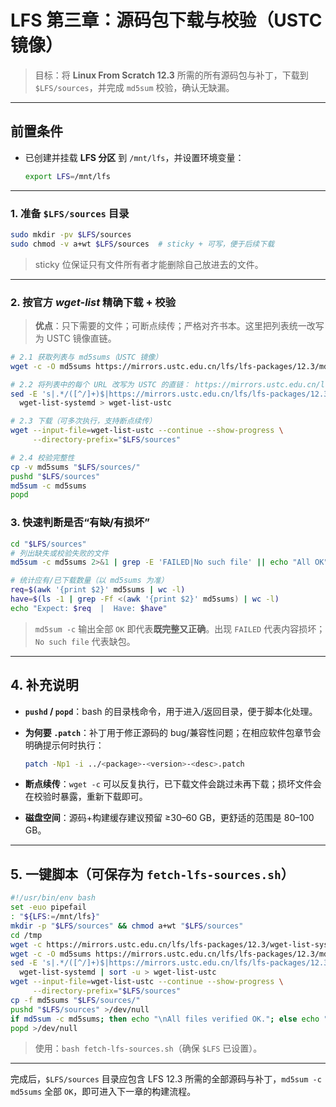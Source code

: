 # LFS 第三章：源码包下载与校验（USTC 镜像）

> 目标：将 **Linux From Scratch 12.3** 所需的所有源码包与补丁，下载到 `$LFS/sources`，并完成 `md5sum` 校验，确认无缺漏。

---

## 前置条件

* 已创建并挂载 **LFS 分区** 到 `/mnt/lfs`，并设置环境变量：

  ```bash
  export LFS=/mnt/lfs
  ```

---

### 1. 准备 `$LFS/sources` 目录

```bash
sudo mkdir -pv $LFS/sources
sudo chmod -v a+wt $LFS/sources  # sticky + 可写，便于后续下载
```

> sticky 位保证只有文件所有者才能删除自己放进去的文件。

---

### 2. 按官方 *wget-list* 精确下载 + 校验

> **优点**：只下需要的文件；可断点续传；严格对齐书本。这里把列表统一改写为 USTC 镜像直链。

```bash
# 2.1 获取列表与 md5sums（USTC 镜像）
wget -c -O md5sums https://mirrors.ustc.edu.cn/lfs/lfs-packages/12.3/md5sums

# 2.2 将列表中的每个 URL 改写为 USTC 的直链： https://mirrors.ustc.edu.cn/lfs/lfs-packages/12.3/<文件名>
sed -E 's|.*/([^/]+)$|https://mirrors.ustc.edu.cn/lfs/lfs-packages/12.3/\1|' \
  wget-list-systemd > wget-list-ustc

# 2.3 下载（可多次执行，支持断点续传）
wget --input-file=wget-list-ustc --continue --show-progress \
     --directory-prefix="$LFS/sources"

# 2.4 校验完整性
cp -v md5sums "$LFS/sources/"
pushd "$LFS/sources"
md5sum -c md5sums
popd
```

### 3. 快速判断是否“有缺/有损坏”

```bash
cd "$LFS/sources"
# 列出缺失或校验失败的文件
md5sum -c md5sums 2>&1 | grep -E 'FAILED|No such file' || echo "All OK"

# 统计应有/已下载数量（以 md5sums 为准）
req=$(awk '{print $2}' md5sums | wc -l)
have=$(ls -1 | grep -Ff <(awk '{print $2}' md5sums) | wc -l)
echo "Expect: $req  |  Have: $have"
```

> `md5sum -c` 输出全部 `OK` 即代表**既完整又正确**。出现 `FAILED` 代表内容损坏；`No such file` 代表缺包。

---

## 4. 补充说明

* **`pushd` / `popd`**：bash 的目录栈命令，用于进入/返回目录，便于脚本化处理。
* **为何要 `.patch`**：补丁用于修正源码的 bug/兼容性问题；在相应软件包章节会明确提示何时执行：

  ```bash
  patch -Np1 -i ../<package>-<version>-<desc>.patch
  ```
* **断点续传**：`wget -c` 可以反复执行，已下载文件会跳过未再下载；损坏文件会在校验时暴露，重新下载即可。
* **磁盘空间**：源码+构建缓存建议预留 ≥30–60 GB，更舒适的范围是 80–100 GB。

---

## 5. 一键脚本（可保存为 `fetch-lfs-sources.sh`）

```bash
#!/usr/bin/env bash
set -euo pipefail
: "${LFS:=/mnt/lfs}"
mkdir -p "$LFS/sources" && chmod a+wt "$LFS/sources"
cd /tmp
wget -c https://mirrors.ustc.edu.cn/lfs/lfs-packages/12.3/wget-list-systemd
wget -c -O md5sums https://mirrors.ustc.edu.cn/lfs/lfs-packages/12.3/md5sums
sed -E 's|.*/([^/]+)$|https://mirrors.ustc.edu.cn/lfs/lfs-packages/12.3/\1|' \
  wget-list-systemd | sort -u > wget-list-ustc
wget --input-file=wget-list-ustc --continue --show-progress \
     --directory-prefix="$LFS/sources"
cp -f md5sums "$LFS/sources/"
pushd "$LFS/sources" >/dev/null
if md5sum -c md5sums; then echo "\nAll files verified OK."; else echo "\nSome files missing or corrupted."; fi
popd >/dev/null
```

> 使用：`bash fetch-lfs-sources.sh`（确保 `$LFS` 已设置）。

---

完成后，`$LFS/sources` 目录应包含 LFS 12.3 所需的全部源码与补丁，`md5sum -c md5sums` 全部 `OK`，即可进入下一章的构建流程。
